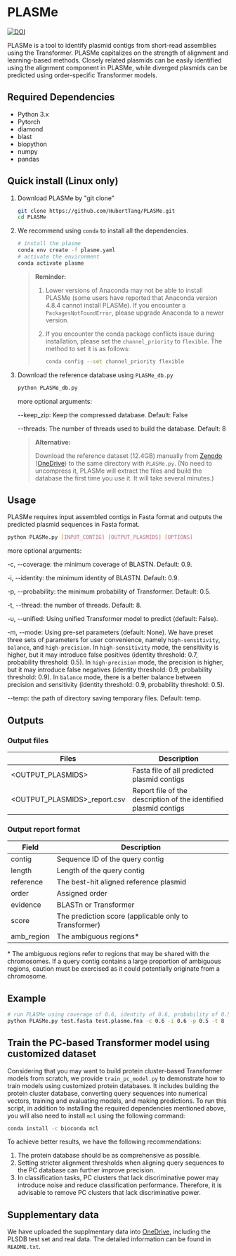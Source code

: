 # PLASMe

[![DOI](https://zenodo.org/badge/578918028.svg)](https://zenodo.org/badge/latestdoi/578918028)

PLASMe is a tool to identify plasmid contigs from short-read assemblies using the Transformer. PLASMe capitalizes on the strength of alignment and learning-based methods. Closely related plasmids can be easily identified using the alignment component in PLASMe, while diverged plasmids can be predicted using order-specific Transformer models.

## Required Dependencies

* Python 3.x
* Pytorch
* diamond
* blast
* biopython
* numpy
* pandas

## Quick install (Linux only)

1. Download PLASMe by "git clone"

   ```bash
   git clone https://github.com/HubertTang/PLASMe.git
   cd PLASMe
   ```

2. We recommend using `conda` to install all the dependencies.

   ```bash
   # install the plasme
   conda env create -f plasme.yaml
   # activate the environment
   conda activate plasme
   ```

   > **Reminder:**
   >
   > 1. Lower versions of Anaconda may not be able to install PLASMe (some users have reported that Anaconda version 4.8.4 cannot install PLASMe). If you encounter a `PackagesNotFoundError`, please upgrade Anaconda to a newer version.
   >
   > 2. If you encounter the conda package conflicts issue during installation, please set the `channel_priority`  to `flexible`. The method to set it is as follows:
   >
   >    ```bash
   >    conda config --set channel_priority flexible
   >    ```


3. Download the reference database using `PLASMe_db.py`

   ```bash
   python PLASMe_db.py
   ```

   more optional arguments:

   --keep_zip: Keep the compressed database. Default: False

   --threads: The number of threads used to build the database. Default:  8

   > **Alternative:**
   >
   > Download the reference dataset (12.4GB) manually from [Zenodo](https://zenodo.org/record/8046934/files/DB.zip?download=1) ([OneDrive](https://portland-my.sharepoint.com/:u:/g/personal/xubotang2-c_my_cityu_edu_hk/ERYxOA6rEUVLpyWyyWRECWABFKb4F51IYmGlobFvH8GTLw?e=W2zl00)) to the same directory with `PLASMe.py`. (No need to uncompress it, PLASMe will extract the files and build the database the first time you use it. It will take several minutes.)

## Usage

PLASMe requires input assembled contigs in Fasta format and outputs the predicted plasmid sequences in Fasta format.

```bash
python PLASMe.py [INPUT_CONTIG] [OUTPUT_PLASMIDS] [OPTIONS]
```

 more optional arguments:

   -c, --coverage: the minimum coverage of BLASTN. Default: 0.9.

   -i, --identity: the minimum identity of BLASTN. Default: 0.9.

   -p, --probability: the minimum probability of Transformer. Default: 0.5.

   -t, --thread: the number of threads. Default: 8.

   -u, --unified: Using unified Transformer model to predict  (default: False).

   -m, --mode: Using pre-set parameters (default: None). We have preset three sets of parameters for user convenience, namely `high-sensitivity`, `balance`, and `high-precision`. In `high-sensitivity` mode, the sensitivity is higher, but it may introduce false positives (identity threshold: 0.7, probability threshold: 0.5). In `high-precision` mode, the precision is higher, but it may introduce false negatives (identity threshold: 0.9, probability threshold: 0.9). In `balance` mode, there is a better balance between precision and sensitivity (identity threshold: 0.9, probability threshold: 0.5).

   --temp: the path of directory saving temporary files. Default: temp.

## Outputs

### Output files

| Files                        | Description                                                  |
| ---------------------------- | ------------------------------------------------------------ |
| <OUTPUT_PLASMIDS>            | Fasta file of all predicted plasmid contigs                  |
| <OUTPUT_PLASMIDS>_report.csv | Report file of the description of the identified plasmid contigs |

### Output report format

| Field      | Description                                           |
| ---------- | ----------------------------------------------------- |
| contig     | Sequence ID of the query contig                       |
| length     | Length of the query contig                            |
| reference  | The best-hit aligned reference plasmid                |
| order      | Assigned order                                        |
| evidence   | BLASTn or Transformer                                 |
| score      | The prediction score (applicable only to Transformer) |
| amb_region | The ambiguous regions*                                |

\* The ambiguous regions refer to regions that may be shared with the chromosomes. If a query contig contains a large proportion of ambiguous regions, caution must be exercised as it could potentially originate from a chromosome.

## Example

```bash
# run PLASMe using coverage of 0.6, identity of 0.6, probability of 0.5, and 8 threads to identify the palsmids.
python PLASMe.py test.fasta test.plasme.fna -c 0.6 -i 0.6 -p 0.5 -t 8
```

## Train the PC-based Transformer model using customized dataset

Considering that you may want to build protein cluster-based Transformer models from scratch, we provide `train_pc_model.py` to demonstrate how to train models using customized protein databases. It includes building the protein cluster database, converting query sequences into numerical vectors, training and evaluating models, and making predictions. To run this script, in addition to installing the required dependencies mentioned above, you will also need to install `mcl` using the following command:

```bash
conda install -c bioconda mcl
```

To achieve better results, we have the following recommendations:

1. The protein database should be as comprehensive as possible.
2. Setting stricter alignment thresholds when aligning query sequences to the PC database can further improve precision.
3. In classification tasks, PC clusters that lack discriminative power may introduce noise and reduce classification performance. Therefore, it is advisable to remove PC clusters that lack discriminative power.

## Supplementary data

We have uploaded the supplmentary data into [OneDrive](https://portland-my.sharepoint.com/:f:/g/personal/xubotang2-c_my_cityu_edu_hk/Es13c1PbeOtHi10FyeThOP8BCaJ3MyEMCNj33-GUby0DRw?e=wVFybc), including the PLSDB test set and real data. The detailed information can be found in `README.txt`.